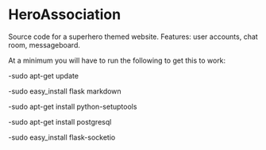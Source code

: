 # HeroAssociation
Source code for a superhero themed website.  Features: user accounts, chat room, messageboard.

At a minimum you will have to run the following to get this to work:

-sudo apt-get update

-sudo easy_install flask markdown

-sudo apt-get install python-setuptools

-sudo apt-get install postgresql

-sudo easy_install flask-socketio
